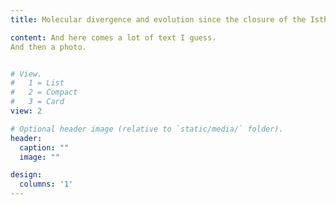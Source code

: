 ```yaml
---
title: Molecular divergence and evolution since the closure of the Isthmus of Panamá

content: And here comes a lot of text I guess.
And then a photo. 


# View.
#   1 = List
#   2 = Compact
#   3 = Card
view: 2

# Optional header image (relative to `static/media/` folder).
header:
  caption: ""
  image: ""

design:
  columns: '1'
---
```

